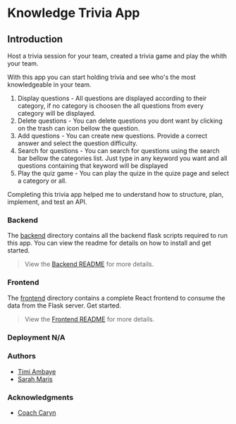 
# Knowledge Trivia App

## Introduction

Host a trivia session for your team, created a trivia game and play the whith your team.

With this app you can start holding trivia and see who's the most knowledgeable in your team.

1. Display questions - All questions are displayed according to their category, if no category is choosen the all questions from every category will be displayed.
2. Delete questions - You can delete questions you dont want by clicking on the trash can icon bellow the question.
3. Add questions - You can create new questions. Provide a correct answer and select the question difficulty.
4. Search for questions - You can search for questions using the search bar bellow the categories list. Just type in any keyword you want and all questions containing that keyword will be displayed
5. Play the quiz game - You can play the quize in the quize page and select a category or all.

Completing this trivia app helped me to understand how to structure, plan, implement, and test an API.

### Backend

The [backend](./backend/README.md) directory contains all the backend flask scripts required to run this app. You can view the readme for details on how to install and get started.

> View the [Backend README](./backend/README.md) for more details.

### Frontend

The [frontend](./frontend/README.md) directory contains a complete React frontend to consume the data from the Flask server. Get started. 

> View the [Frontend README](./frontend/README.md) for more details.

### Deployment N/A

### Authors
- [Timi Ambaye](https://timiambaye.com)
- [Sarah Maris](https://github.com/sarah-udacity)

### Acknowledgments
- [Coach Caryn](https://www.linkedin.com/in/carynmccarthy/)
